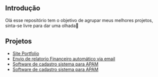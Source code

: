 ## Introdução
Olá esse repositório tem o objetivo de agrupar meus melhores projetos, sinta-se livre para dar uma olhada👋

## Projetos
- [Site Portfolio]()
- [Envio de relatorio Financeiro automático via email]()
- [Software de cadastro sistema para APAM]()
- [Software de cadastro sistema para APAM]()
